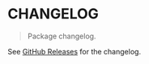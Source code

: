 # CHANGELOG

> Package changelog.

See [GitHub Releases](https://github.com/stdlib-js/assert-has-node-buffer-support/releases) for the changelog.